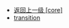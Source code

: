 - [返回上一级 [core]](page/web前端/工具库/Swiper/swiper-8.4.7/swiper/core/)
- [transition](page/web前端/工具库/Swiper/swiper-8.4.7/swiper/core/transition/)
